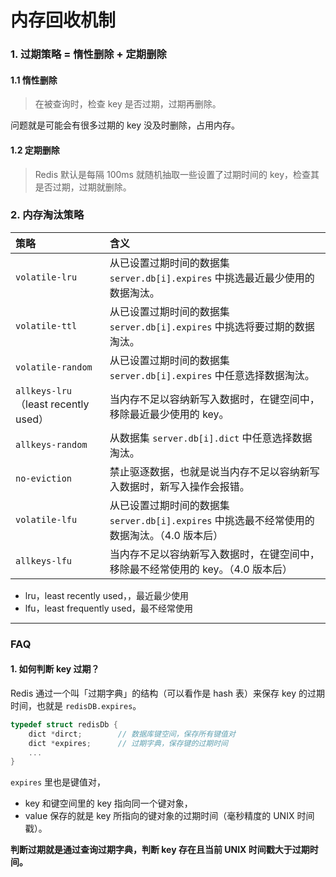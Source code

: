 # 内存回收机制


### 1. 过期策略 = 惰性删除 + 定期删除

#### 1.1 惰性删除
> 在被查询时，检查 key 是否过期，过期再删除。

问题就是可能会有很多过期的 key 没及时删除，占用内存。

#### 1.2 定期删除
> Redis 默认是每隔 100ms 就随机抽取一些设置了过期时间的 key，检查其是否过期，过期就删除。


### 2. 内存淘汰策略

| 策略 | 含义 |
| :-- | :-- |
| `volatile-lru` | 从已设置过期时间的数据集 `server.db[i].expires` 中挑选最近最少使用的数据淘汰。 |
| `volatile-ttl` | 从已设置过期时间的数据集 `server.db[i].expires` 中挑选将要过期的数据淘汰。 |
| `volatile-random` | 从已设置过期时间的数据集 `server.db[i].expires` 中任意选择数据淘汰。 |
| `allkeys-lru`（least recently used） | 当内存不足以容纳新写入数据时，在键空间中，移除最近最少使用的 key。 |
| `allkeys-random` | 从数据集 `server.db[i].dict` 中任意选择数据淘汰。 |
| `no-eviction` | 禁止驱逐数据，也就是说当内存不足以容纳新写入数据时，新写入操作会报错。 |
| `volatile-lfu` | 从已设置过期时间的数据集 `server.db[i].expires` 中挑选最不经常使用的数据淘汰。（4.0 版本后） |
| `allkeys-lfu` | 当内存不足以容纳新写入数据时，在键空间中，移除最不经常使用的 key。（4.0 版本后） |

- lru，least recently used，，最近最少使用
- lfu，least frequently used，最不经常使用

---
### FAQ

#### 1. 如何判断 key 过期？
Redis 通过一个叫「过期字典」的结构（可以看作是 hash 表）来保存 key 的过期时间，也就是 `redisDB.expires`。

```c
typedef struct redisDb {
    dict *dirct;        // 数据库键空间，保存所有键值对
    dict *expires;      // 过期字典，保存键的过期时间
    ...
}
```

`expires` 里也是键值对，
- key 和键空间里的 key 指向同一个键对象，
- value 保存的就是 key 所指向的键对象的过期时间（毫秒精度的 UNIX 时间戳）。

**判断过期就是通过查询过期字典，判断 key 存在且当前 UNIX 时间戳大于过期时间。**